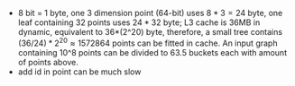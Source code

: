 - 8 bit = 1 byte, one 3 dimension point (64-bit) uses $8*3=24$ byte, one leaf containing
  32 points uses $24*32$ byte; L3 cache is 36MB in dynamic, equivalent to 36*(2^20)
  byte, therefore, a small tree contains $(36/24)*2^{20}\approx 1572864$ points can be fitted in
  cache. An input graph containing 10^8 points can be divided to $63.5$ buckets each
  with amount of points above.
- add id in point can be much slow